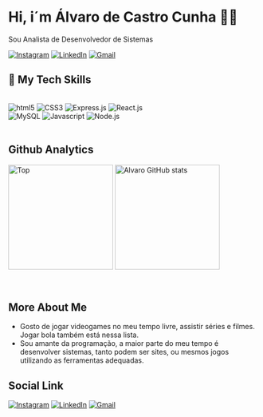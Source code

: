 # Hi, i´m Álvaro de Castro Cunha 👋🏻

Sou Analista de Desenvolvedor de Sistemas

[![Instagram](https://img.shields.io/badge/Instagram-E4405F?style=for-the-badge&logo=instagram&logoColor=white)](https://www.instagram.com/alvaro_cstro/ )
[![LinkedIn](https://img.shields.io/badge/LinkedIn-0077B5?style=for-the-badge&logo=linkedin&logoColor=white)](https://www.linkedin.com/in/alvarocastroc)
[![Gmail](https://img.shields.io/badge/Gmail-D14836?style=for-the-badge&logo=gmail&logoColor=white)](https://mailto:alvarocastrocunha14@gmail.com)



## 🚀 My Tech Skills

<div style="display: inline_block"></br>
    <img aling="center" alt="html5" src="https://img.shields.io/badge/HTML5-E34F26?style=for-the-badge&logo=html5&logoColor=white"/>
    <img aling="center" alt="CSS3" src="https://img.shields.io/badge/CSS3-1572B6?style=for-the-badge&logo=css3&logoColor=white"/>
    <img aling="center" alt="Express.js" src="https://img.shields.io/badge/Express.js-404D59?style=for-the-badge"/>
    <img aling="center" alt="React.js" src="https://img.shields.io/badge/React-20232A?style=for-the-badge&logo=react&logoColor=61DAFB"/> <br>
    <img aling="center" alt="MySQL" src="https://img.shields.io/badge/MySQL-00000F?style=for-the-badge&logo=mysql&logoColor=white"/> 
    <img aling="center" alt="Javascript" src="https://img.shields.io/badge/JavaScript-F7DF1E?style=for-the-badge&logo=javascript&logoColor=black"/> 
    <img aling="center" alt="Node.js" src="https://img.shields.io/badge/Node.js-43853D?style=for-the-badge&logo=node.js&logoColor=white"/> 
</div>
</br>

## Github Analytics
<p>
    <img src="https://github-readme-stats.vercel.app/api/top-langs/?username=AlvaroCastroC&&layout=donut-vertical&theme=dark" alt="Top" Langs style="height: 15em; width: 15em"/">
    <img src="https://github-readme-stats.vercel.app/api?username=AlvaroCastroC&show_icons=true&theme=dark"  alt="Alvaro GitHub stats" style="height: 15em"/">
</p>
</br>


## More About Me

- Gosto de jogar videogames no meu tempo livre, assistir séries e filmes. Jogar bola também está nessa lista.
- Sou amante da programação, a maior parte do meu tempo é desenvolver sistemas, tanto podem ser sites, ou mesmos jogos utilizando as ferramentas adequadas. 


## Social Link
[![Instagram](https://img.shields.io/badge/Instagram-E4405F?style=for-the-badge&logo=instagram&logoColor=white)](https://www.instagram.com/alvaro_cstro/ )
[![LinkedIn](https://img.shields.io/badge/LinkedIn-0077B5?style=for-the-badge&logo=linkedin&logoColor=white)](https://www.linkedin.com/in/alvarocastroc)
[![Gmail](https://img.shields.io/badge/Gmail-D14836?style=for-the-badge&logo=gmail&logoColor=white)](https://mailto:alvarocastrocunha14@gmail.com)


